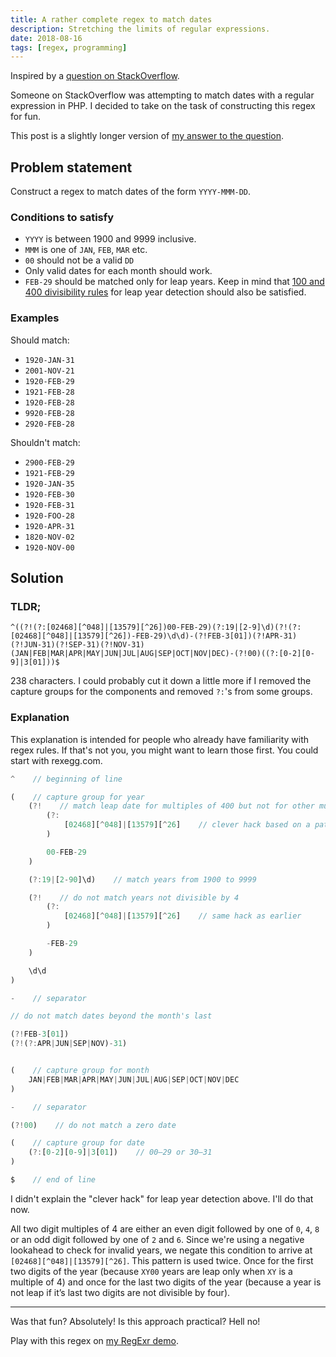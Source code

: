 ```yaml
---
title: A rather complete regex to match dates
description: Stretching the limits of regular expressions.
date: 2018-08-16
tags: [regex, programming]
---
```


Inspired by a [question on StackOverflow](//stackoverflow.com/questions/51670945/php-regex-to-validate-date-format-yyyy-mmm-dd-with-leap-year-validation).

Someone on StackOverflow was attempting to match dates with a regular expression in PHP. I decided to take on the task of constructing this regex for fun.

This post is a slightly longer version of [my answer to the question](//stackoverflow.com/questions/51670945/php-regex-to-validate-date-format-yyyy-mmm-dd-with-leap-year-validation/51671510#51671510).

## Problem statement

Construct a regex to match dates of the form `YYYY-MMM-DD`.

### Conditions to satisfy

- `YYYY` is between 1900 and 9999 inclusive.
- `MMM` is one of `JAN`, `FEB`, `MAR` etc.
- `00` should not be a valid `DD`
- Only valid dates for each month should work.
- `FEB-29` should be matched only for leap years. Keep in mind that [100 and 400 divisibility rules](//stackoverflow.com/questions/725098/leap-year-calculation) for leap year detection should also be satisfied.

### Examples

Should match:

- `1920-JAN-31`
- `2001-NOV-21`
- `1920-FEB-29`
- `1921-FEB-28`
- `1920-FEB-28`
- `9920-FEB-28`
- `2920-FEB-28`

Shouldn't match:

- `2900-FEB-29`
- `1921-FEB-29`
- `1920-JAN-35`
- `1920-FEB-30`
- `1920-FEB-31`
- `1920-FOO-28`
- `1920-APR-31`
- `1820-NOV-02`
- `1920-NOV-00`

## Solution

### TLDR;

```
^((?!(?:[02468][^048]|[13579][^26])00-FEB-29)(?:19|[2-9]\d)(?!(?:[02468][^048]|[13579][^26])-FEB-29)\d\d)-(?!FEB-3[01])(?!APR-31)(?!JUN-31)(?!SEP-31)(?!NOV-31)(JAN|FEB|MAR|APR|MAY|JUN|JUL|AUG|SEP|OCT|NOV|DEC)-(?!00)((?:[0-2][0-9]|3[01]))$
```

238 characters. I could probably cut it down a little more if I removed the capture groups for the components and removed `?:`'s from some groups.

### Explanation

This explanation is intended for people who already have familiarity with regex rules. If that's not you, you might want to learn those first. You could start with rexegg.com.

```js
^    // beginning of line

(    // capture group for year
    (?!    // match leap date for multiples of 400 but not for other multiples of 100
        (?:
            [02468][^048]|[13579][^26]    // clever hack based on a pattern in 4's multiples
        )

        00-FEB-29
    )

    (?:19|[2-90]\d)    // match years from 1900 to 9999

    (?!    // do not match years not divisible by 4
        (?:
            [02468][^048]|[13579][^26]    // same hack as earlier
        )

        -FEB-29
    )

    \d\d
)

-    // separator

// do not match dates beyond the month's last

(?!FEB-3[01])
(?!(?:APR|JUN|SEP|NOV)-31)


(    // capture group for month
    JAN|FEB|MAR|APR|MAY|JUN|JUL|AUG|SEP|OCT|NOV|DEC
)

-    // separator

(?!00)    // do not match a zero date

(    // capture group for date
    (?:[0-2][0-9]|3[01])    // 00–29 or 30–31
)

$    // end of line
```

I didn't explain the "clever hack" for leap year detection above. I'll do that now.

All two digit multiples of 4 are either an even digit followed by one of `0`, `4`, `8` or an odd digit followed by one of `2` and `6`. Since we're using a negative lookahead to check for invalid years, we negate this condition to arrive at `[02468][^048]|[13579][^26]`. This pattern is used twice. Once for the first two digits of the year (because `XY00` years are leap only when `XY` is a multiple of 4) and once for the last two digits of the year (because a year is not leap if it’s last two digits are not divisible by four).

-------

Was that fun? Absolutely! Is this approach practical? Hell no!

Play with this regex on [my RegExr demo](//regexr.com/3tdu7).
